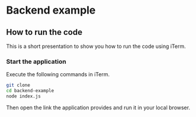# Backend example

## How to run the code

This is a short presentation to show you how to run the code using iTerm.

### Start the application

Execute the following commands in iTerm.

```bash
git clone
cd backend-example
node index.js
```

Then open the link the application provides and run it in your local browser.